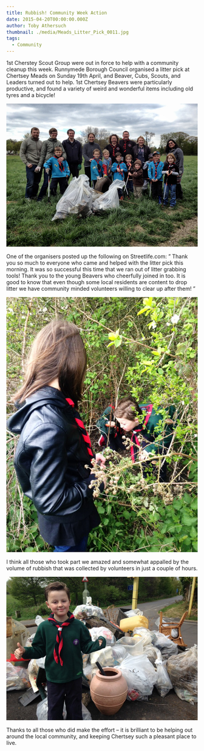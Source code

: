 ```yaml
---
title: Rubbish! Community Week Action
date: 2015-04-20T00:00:00.000Z
author: Toby Athersuch
thumbnail: ./media/Meads_Litter_Pick_0011.jpg
tags:
  - Community
---
```


1st Cherstey Scout Group were out in force to help with a community cleanup this week. Runnymede Borough Council organised a litter pick at Chertsey Meads on Sunday 19th April, and Beaver, Cubs, Scouts, and Leaders turned out to help. 1st Chertsey Beavers were particularly productive, and found a variety of weird and wonderful items including old tyres and a bicycle!

![Group photo](./media/Meads_Litter_Pick_0011.jpg)

One of the organisers posted up the following on Streetlife.com:
”
Thank you so much to everyone who came and helped with the litter pick this morning. It was so successful this time that we ran out of litter grabbing tools! Thank you to the young Beavers who cheerfully joined in too.
It is good to know that even though some local residents are content to drop litter we have community minded volunteers willing to clear up after them!
”

![Cubs picking up litter](./media/photo-2-copy.jpg)

I think all those who took part we amazed and somewhat appalled by the volume of rubbish that was collected by volunteers in just a couple of hours.

![Cub posing next to litter](./media/photo-1.jpg)

Thanks to all those who did make the effort – it is brilliant to be helping out around the local community, and keeping Chertsey such a pleasant place to live.
